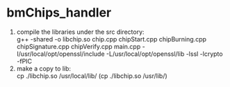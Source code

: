 # bmChips_handler

1. compile the libraries under the src directory:\
g++ -shared -o libchip.so chip.cpp chipStart.cpp chipBurning.cpp chipSignature.cpp chipVerify.cpp main.cpp -I/usr/local/opt/openssl/include -L/usr/local/opt/openssl/lib -lssl -lcrypto -fPIC
2. make a copy to lib:\
cp ./libchip.so /usr/local/lib/ (cp ./libchip.so /usr/lib/)